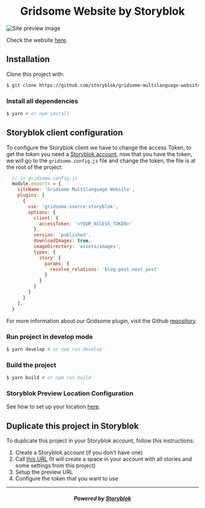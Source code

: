 <p align="center">
  <h1 align="center">Gridsome Website by Storyblok</h1>
</p>

![Site preview image](./src/image-preview.png)

Check the website [here](https://demo.storyblok.com/).

## Installation

Clone this project with:

```sh
$ git clone https://github.com/storyblok/gridsome-multilanguage-website.git
```

### Install all dependencies

```sh
$ yarn # or npm install
```

## Storyblok client configuration

To configure the Storyblok client we have to change the access Token, to get the token you need a [Storyblok account](https://app.storyblok.com/#!/), now that you have the token, we will go to the `gridsome.config.js` file and change the token, the file is at the root of the project:

```js
  // in gridsome.config.js
  module.exports = {
    siteName: 'Gridsome Multilanguage Website',
    plugins: [
      {
        use: 'gridsome-source-storyblok',
        options: {
          client: {
            accessToken: '<YOUR_ACCESS_TOKEN>'
          },
          version: 'published',
          downloadImages: true,
          imageDirectory: 'assets/images',
          types: {
            story: {
              params: {
                resolve_relations: 'blog-post.next_post'
              }
            }
          }
        }
      }
    ],
  }
```

For more information about our Gridsome plugin, visit the Github [repository](https://github.com/storyblok/gridsome-source-storyblok#gridsome-source-storyblok).

### Run project in develop mode

```sh
$ yarn develop # or npm run develop
```

### Build the project

```sh
$ yarn build # or npm run build
```

### Storyblok Preview Location Configuration

See how to set up your location [here](https://www.storyblok.com/tp/gridsome-multilanguage-website-tutorial#add-the-editor-page).

## Duplicate this project in Storyblok

To duplicate this project in your Storyblok account, follow this instructions:

1. Create a Storyblok account (if you don't have one)
2. Call [this URL](https://app.storyblok.com/#!/build/73623) (It will create a space in your account with all stories and some settings from this project)
3. Setup the preview URL
4. Configure the token that you want to use

---

<p align="center">
  <h5 align="center">Powered by <a href="https://www.storyblok.com/" title="link to the Storyblok website">Storyblok</a></h5>
</p>
